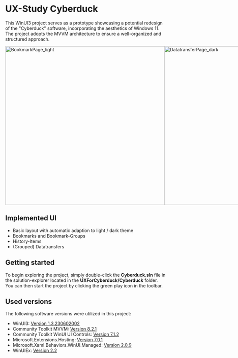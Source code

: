 # UX-Study Cyberduck
This WinUI3 project serves as a prototype showcasing a potential redesign of the "Cyberduck" software, incorporating the aesthetics of Windows 11. The project adopts the MVVM architecture to ensure a well-organized and structured approach.

<div style="display: flex; flex-direction: row;">
  <img width="500" alt="BookmarkPage_light" src="https://github.com/janwaelti98/UXForCyberduck/assets/79445035/f6193f96-8703-4e1d-8123-a7256d7bdaac.png">
  <img width="500" alt="DatatransferPage_dark" src="https://github.com/janwaelti98/UXForCyberduck/assets/79445035/d373358d-e23e-42f5-90e7-be227ac00076.png">
</div>

## Implemented UI
- Basic layout with automatic adaption to light / dark theme
- Bookmarks and Bookmark-Groups
- History-Items
- (Grouped) Datatransfers

## Getting started
To begin exploring the project, simply double-click the **Cyberduck.sln** file in the solution-explorer located in the **UXForCyberduck/Cyberduck** folder. You can then start the project by clicking the green play icon in the toolbar.

## Used versions
The following software versions were utilized in this project:
- WinUI3: [Version 1.3.230602002](https://www.nuget.org/packages/Microsoft.WindowsAppSDK/1.3.230602002)
- Community Toolkit MVVM: [Version 8.2.1](https://www.nuget.org/packages/CommunityToolkit.Mvvm/8.2.1)
- Community Toolkit WinUI UI Controls: [Version 7.1.2](https://www.nuget.org/packages/CommunityToolkit.WinUI.UI.Controls/7.1.2)
- Microsoft.Extensions.Hosting: [Version 7.0.1](https://www.nuget.org/packages/Microsoft.Extensions.Hosting/7.0.1)
- Microsoft.Xaml.Behaviors.WinUI.Managed: [Version 2.0.9](https://www.nuget.org/packages/Microsoft.Xaml.Behaviors.WinUI.Managed/2.0.9)
- WinUIEx: [Version 2.2](https://www.nuget.org/packages/WinUIEx/2.2)
